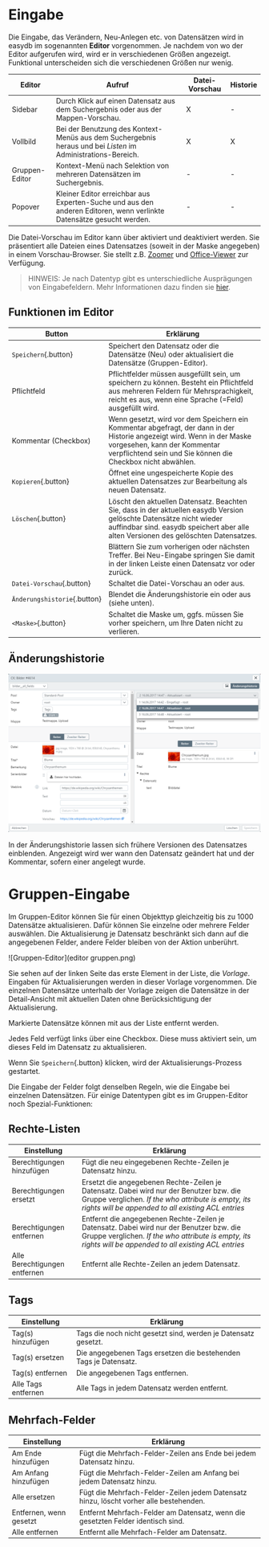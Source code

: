 # Eingabe


Die Eingabe, das Verändern, Neu-Anlegen etc. von Datensätzen wird in easydb im sogenannten **Editor** vorgenommen. Je nachdem von wo der Editor aufgerufen wird, wird er in verschiedenen Größen angezeigt. Funktional unterscheiden sich die verschiedenen Größen nur wenig.

|Editor|Aufruf|Datei-Vorschau|Historie|
|--|--|--|--|
|Sidebar|Durch Klick auf einen Datensatz aus dem Suchergebnis oder aus der Mappen-Vorschau.|X|-|
|Vollbild|Bei der Benutzung des Kontext-Menüs aus dem Suchergebnis heraus und bei *Listen* im Administrations-Bereich.|X|X|
|Gruppen-Editor|Kontext-Menü nach Selektion von mehreren Datensätzen im Suchergebnis.|-|-|
|Popover|Kleiner Editor erreichbar aus Experten-Suche und aus den anderen Editoren, wenn verlinkte Datensätze gesucht werden.|-|-|

Die Datei-Vorschau im Editor kann über <i class="fa fa-picture-o" aria-hidden="true"></i> aktiviert und deaktiviert werden. Sie präsentiert alle Dateien eines Datensatzes (soweit in der Maske angegeben) in einem Vorschau-Browser. Sie stellt z.B. [Zoomer](../../datatypes/#tools) und [Office-Viewer](../../datatypes/#tools) zur Verfügung.

> HINWEIS: Je nach Datentyp gibt es unterschiedliche Ausprägungen von Eingabefeldern. Mehr Informationen dazu finden sie [hier](../../datatypes).

## Funktionen im Editor

|Button|Erklärung|
|--|--|
|`Speichern`{.button}|Speichert den Datensatz oder die Datensätze (Neu) oder aktualisiert die Datensätze (Gruppen-Editor).|
|Pflichtfeld|Pflichtfelder müssen ausgefüllt sein, um speichern zu können. Besteht ein Pflichtfeld aus mehreren Feldern für Mehrsprachigkeit, reicht es aus, wenn eine Sprache (=Feld) ausgefüllt wird.|
|Kommentar (Checkbox)|Wenn gesetzt, wird vor dem Speichern ein Kommentar abgefragt, der dann in der Historie angezeigt wird. Wenn in der Maske vorgesehen, kann der Kommentar verpflichtend sein und Sie können die Checkbox nicht abwählen.|
|`Kopieren`{.button}|Öffnet eine ungespeicherte Kopie des aktuellen Datensatzes zur Bearbeitung als neuen Datensatz.|
|`Löschen`{.button}|Löscht den aktuellen Datensatz. Beachten Sie, dass in der aktuellen easydb Version gelöschte Datensätze nicht wieder auffindbar sind. easydb speichert aber alle alten Versionen des gelöschten Datensatzes.|
|<i class="fa fa-chevron-left"></i><i class="fa fa-chevron-right"></i>|Blättern Sie zum vorherigen oder nächsten Treffer. Bei Neu-Eingabe springen Sie damit in der linken Leiste einen Datensatz vor oder zurück.|
|`Datei-Vorschau`{.button}|Schaltet die Datei-Vorschau an oder aus.|
|`Änderungshistorie`{.button}|Blendet die Änderungshistorie ein oder aus (siehe unten).|
|`<Maske>`{.button}|Schaltet die Maske um, ggfs. müssen Sie vorher speichern, um Ihre Daten nicht zu verlieren.|


## <a name="history"></a>Änderungshistorie

![Änderungshistorie im Vollbild-Editor](historie.png)

In der Änderungshistorie lassen sich frühere Versionen des Datensatzes einblenden. Angezeigt wird wer wann den Datensatz geändert hat und der Kommentar, sofern einer angelegt wurde.


# <a name="group"></a>Gruppen-Eingabe

Im Gruppen-Editor können Sie für einen Objekttyp gleichzeitig bis zu 1000 Datensätze aktualisieren. Dafür können Sie einzelne oder mehrere Felder auswählen. Die Aktualisierung je Datensatz beschränkt sich dann auf die angegebenen Felder, andere Felder bleiben von der Aktion unberührt.

![Gruppen-Editor](editor gruppen.png)

Sie sehen auf der linken Seite das erste Element in der Liste, die *Vorlage*. Eingaben für Aktualisierungen werden in dieser Vorlage vorgenommen. Die einzelnen Datensätze unterhalb der Vorlage zeigen die Datensätze in der Detail-Ansicht mit aktuellen Daten ohne Berücksichtigung der Aktualisierung.

Markierte Datensätze können mit <i class="fa fa-minus"></i> aus der Liste entfernt werden.

Jedes Feld verfügt links über eine Checkbox. Diese muss aktiviert sein, um dieses Feld im Datensatz zu aktualisieren.

Wenn Sie `Speichern`{.button} klicken, wird der Aktualisierungs-Prozess gestartet.

Die Eingabe der Felder folgt denselben Regeln, wie die Eingabe bei einzelnen Datensätzen. Für einige Datentypen gibt es im Gruppen-Editor noch Spezial-Funktionen:

## Rechte-Listen

|Einstellung|Erklärung|
|--|--|
|Berechtigungen hinzufügen|Fügt die neu eingegebenen Rechte-Zeilen je Datensatz hinzu.|
|Berechtigungen ersetzt|Ersetzt die angegebenen Rechte-Zeilen je Datensatz. Dabei wird nur der Benutzer bzw. die Gruppe verglichen. *If the who attribute is empty, its rights will be appended to all existing ACL entries*|
|Berechtigungen entfernen|Entfernt die angegebenen Rechte-Zeilen je Datensatz. Dabei wird nur der Benutzer bzw. die Gruppe verglichen. *If the who attribute is empty, its rights will be appended to all existing ACL entries*|
|Alle Berechtigungen entfernen|Entfernt alle Rechte-Zeilen an jedem Datensatz.|

## Tags

|Einstellung|Erklärung|
|--|--|
|Tag(s) hinzufügen|Tags die noch nicht gesetzt sind, werden je Datensatz gesetzt.|
|Tag(s) ersetzen|Die angegebenen Tags ersetzen die bestehenden Tags je Datensatz.|
|Tag(s) entfernen|Die angegebenen Tags entfernen.|
|Alle Tags entfernen|Alle Tags in jedem Datensatz werden entfernt.|

## Mehrfach-Felder

|Einstellung|Erklärung|
|--|--|
|Am Ende hinzufügen|Fügt die Mehrfach-Felder-Zeilen ans Ende bei jedem Datensatz hinzu.|
|Am Anfang hinzufügen|Fügt die Mehrfach-Felder-Zeilen am Anfang bei jedem Datensatz hinzu.|
|Alle ersetzen|Fügt die Mehrfach-Felder-Zeilen jedem Datensatz hinzu, löscht vorher alle bestehenden.|
|Entfernen, wenn gesetzt|Entfernt Mehrfach-Felder am Datensatz, wenn die gesetzten Felder identisch sind.|
|Alle entfernen|Entfernt alle Mehrfach-Felder am Datensatz.|








